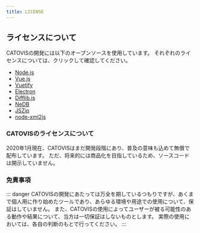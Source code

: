 ```yaml
---
title: LICENSE
---
```

## ライセンスについて
CATOVISの開発には以下のオープンソースを使用しています。
それぞれのライセンスについては、クリックして確認してください。

- [Node.js](https://github.com/nodejs/node/blob/master/LICENSE)
- [Vue.js](https://github.com/vuejs/vue/blob/dev/LICENSE)
- [Vuetify](https://github.com/vuetifyjs/vuetify/blob/master/LICENSE.md)
- [Electron](https://github.com/electron/electron/blob/master/LICENSE)
- [Difflib.js](https://github.com/qiao/difflib.js/blob/master/README.md)
- [NeDB](https://github.com/louischatriot/nedb/blob/master/LICENSE)
- [JSZip](https://github.com/Stuk/jszip/blob/master/LICENSE.markdown)
- [node-xml2js](https://github.com/Leonidas-from-XIV/node-xml2js/blob/master/LICENSE)

### CATOVISのライセンスについて
2020年1月現在、CATOVISはまだ開発段階にあり、普及の意味も込めて無償で配布しています。
ただ、将来的には商品化を目指しているため、ソースコードは開示していません。

### 免責事項
::: danger
CATOVISの開発にあたっては万全を期しているつもりですが、あくまで個人用に作り始めたツールであり、あらゆる環境や用途での使用について、保証はしていません。
また、CATOVISの使用によってユーザーが被る可能性のある動作や結果について、当方は一切保証はしないものとします。
実際の使用においては、各自の判断のもとで行ってください。
:::

